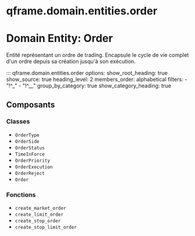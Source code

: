 # qframe.domain.entities.order


Domain Entity: Order
===================

Entité représentant un ordre de trading.
Encapsule le cycle de vie complet d'un ordre depuis sa création jusqu'à son exécution.


::: qframe.domain.entities.order
    options:
      show_root_heading: true
      show_source: true
      heading_level: 2
      members_order: alphabetical
      filters:
        - "!^_"
        - "!^__"
      group_by_category: true
      show_category_heading: true

## Composants

### Classes

- `OrderType`
- `OrderSide`
- `OrderStatus`
- `TimeInForce`
- `OrderPriority`
- `OrderExecution`
- `OrderReject`
- `Order`

### Fonctions

- `create_market_order`
- `create_limit_order`
- `create_stop_order`
- `create_stop_limit_order`

